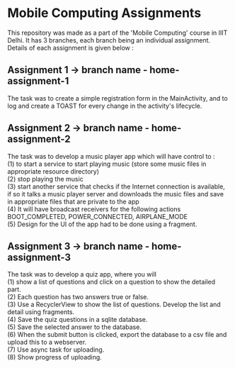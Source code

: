 # Mobile Computing Assignments

This repository was made as a part of the 'Mobile Computing' course in IIIT Delhi. It has 3 branches, each branch being an individual assignment. Details of each assignment is given below : 

## Assignment 1 -> branch name - home-assignment-1
The task was to create a simple registration form in the MainActivity, and to log and create a TOAST for every change in the activity's lifecycle.

## Assignment 2 -> branch name - home-assignment-2
The task was to develop a music player app which will have control to :\
(1) to start a service to start playing music (store some music files in appropriate resource directory)\
(2) stop playing the music\
(3) start another service that checks if the Internet connection is available, if so it talks a music player server and downloads the music files and save in appropriate files that are private to the app\
(4) It will have broadcast receivers for the following actions BOOT_COMPLETED, POWER_CONNECTED, AIRPLANE_MODE\
(5) Design for the UI of the app had to be done using a fragment.

## Assignment 3 -> branch name - home-assignment-3
The task was to develop a quiz app, where you will\
(1) show a list of questions and click on a question to show the detailed part.\
(2) Each question has two answers true or false.\
(3) Use a RecyclerView to show the list of questions. Develop the list and detail using fragments.\
(4) Save the quiz questions in a sqlite database.\
(5) Save the selected answer to the database.\
(6) When the submit button is clicked, export the database to a csv file and upload this to a webserver.\
(7) Use async task for uploading.\
(8) Show progress of uploading.

